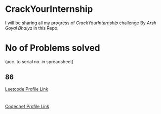 # CrackYourInternship
I will be sharing all my progress of *CrackYourInternship* challenge By *Arsh Goyal Bhaiya* in this Repo.
# No of Problems solved 
(acc. to serial no. in spreadsheet)
## 86
[Leetcode Profile Link](https://leetcode.com/ertanishqrajput/)
#
[Codechef Profile Link](https://www.codechef.com/users/tanishqr_ck)